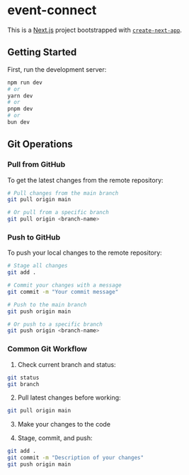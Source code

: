 # event-connect

This is a [Next.js](https://nextjs.org) project bootstrapped with [`create-next-app`](https://nextjs.org/docs/app/api-reference/cli/create-next-app).

## Getting Started

First, run the development server:

```bash
npm run dev
# or
yarn dev
# or
pnpm dev
# or
bun dev
```

## Git Operations

### Pull from GitHub

To get the latest changes from the remote repository:

```bash
# Pull changes from the main branch
git pull origin main

# Or pull from a specific branch
git pull origin <branch-name>
```

### Push to GitHub

To push your local changes to the remote repository:

```bash
# Stage all changes
git add .

# Commit your changes with a message
git commit -m "Your commit message"

# Push to the main branch
git push origin main

# Or push to a specific branch
git push origin <branch-name>
```

### Common Git Workflow

1. Check current branch and status:
```bash
git status
git branch
```

2. Pull latest changes before working:
```bash
git pull origin main
```

3. Make your changes to the code

4. Stage, commit, and push:
```bash
git add .
git commit -m "Description of your changes"
git push origin main
```